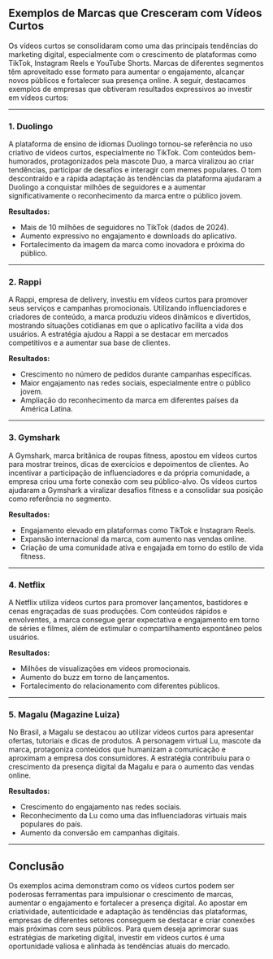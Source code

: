 ## Exemplos de Marcas que Cresceram com Vídeos Curtos

Os vídeos curtos se consolidaram como uma das principais tendências do marketing digital, especialmente com o crescimento de plataformas como TikTok, Instagram Reels e YouTube Shorts. Marcas de diferentes segmentos têm aproveitado esse formato para aumentar o engajamento, alcançar novos públicos e fortalecer sua presença online. A seguir, destacamos exemplos de empresas que obtiveram resultados expressivos ao investir em vídeos curtos:

---

### 1. **Duolingo**

A plataforma de ensino de idiomas Duolingo tornou-se referência no uso criativo de vídeos curtos, especialmente no TikTok. Com conteúdos bem-humorados, protagonizados pela mascote Duo, a marca viralizou ao criar tendências, participar de desafios e interagir com memes populares. O tom descontraído e a rápida adaptação às tendências da plataforma ajudaram a Duolingo a conquistar milhões de seguidores e a aumentar significativamente o reconhecimento da marca entre o público jovem.

**Resultados:**
- Mais de 10 milhões de seguidores no TikTok (dados de 2024).
- Aumento expressivo no engajamento e downloads do aplicativo.
- Fortalecimento da imagem da marca como inovadora e próxima do público.

---

### 2. **Rappi**

A Rappi, empresa de delivery, investiu em vídeos curtos para promover seus serviços e campanhas promocionais. Utilizando influenciadores e criadores de conteúdo, a marca produziu vídeos dinâmicos e divertidos, mostrando situações cotidianas em que o aplicativo facilita a vida dos usuários. A estratégia ajudou a Rappi a se destacar em mercados competitivos e a aumentar sua base de clientes.

**Resultados:**
- Crescimento no número de pedidos durante campanhas específicas.
- Maior engajamento nas redes sociais, especialmente entre o público jovem.
- Ampliação do reconhecimento da marca em diferentes países da América Latina.

---

### 3. **Gymshark**

A Gymshark, marca britânica de roupas fitness, apostou em vídeos curtos para mostrar treinos, dicas de exercícios e depoimentos de clientes. Ao incentivar a participação de influenciadores e da própria comunidade, a empresa criou uma forte conexão com seu público-alvo. Os vídeos curtos ajudaram a Gymshark a viralizar desafios fitness e a consolidar sua posição como referência no segmento.

**Resultados:**
- Engajamento elevado em plataformas como TikTok e Instagram Reels.
- Expansão internacional da marca, com aumento nas vendas online.
- Criação de uma comunidade ativa e engajada em torno do estilo de vida fitness.

---

### 4. **Netflix**

A Netflix utiliza vídeos curtos para promover lançamentos, bastidores e cenas engraçadas de suas produções. Com conteúdos rápidos e envolventes, a marca consegue gerar expectativa e engajamento em torno de séries e filmes, além de estimular o compartilhamento espontâneo pelos usuários.

**Resultados:**
- Milhões de visualizações em vídeos promocionais.
- Aumento do buzz em torno de lançamentos.
- Fortalecimento do relacionamento com diferentes públicos.

---

### 5. **Magalu (Magazine Luiza)**

No Brasil, a Magalu se destacou ao utilizar vídeos curtos para apresentar ofertas, tutoriais e dicas de produtos. A personagem virtual Lu, mascote da marca, protagoniza conteúdos que humanizam a comunicação e aproximam a empresa dos consumidores. A estratégia contribuiu para o crescimento da presença digital da Magalu e para o aumento das vendas online.

**Resultados:**
- Crescimento do engajamento nas redes sociais.
- Reconhecimento da Lu como uma das influenciadoras virtuais mais populares do país.
- Aumento da conversão em campanhas digitais.

---

## **Conclusão**

Os exemplos acima demonstram como os vídeos curtos podem ser poderosas ferramentas para impulsionar o crescimento de marcas, aumentar o engajamento e fortalecer a presença digital. Ao apostar em criatividade, autenticidade e adaptação às tendências das plataformas, empresas de diferentes setores conseguem se destacar e criar conexões mais próximas com seus públicos. Para quem deseja aprimorar suas estratégias de marketing digital, investir em vídeos curtos é uma oportunidade valiosa e alinhada às tendências atuais do mercado.